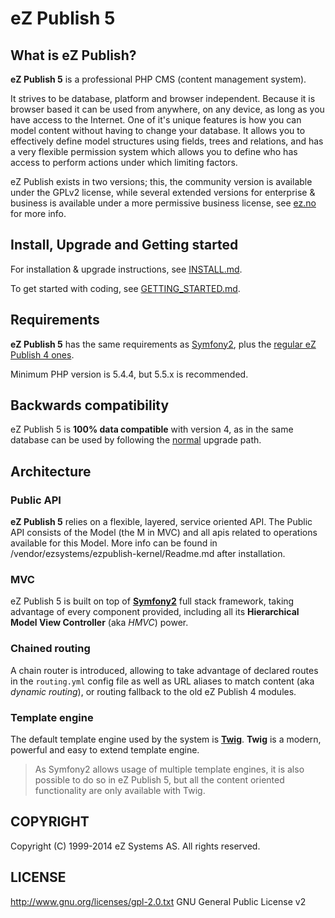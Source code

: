 # eZ Publish 5

## What is eZ Publish?
**eZ Publish 5** is a professional PHP CMS (content management system).

It strives to be database, platform and browser independent. Because it is
browser based it can be used from anywhere, on any device, as long as you have
access to the Internet. One of it's unique features is how you can model
content without having to change your database. It allows you to effectively
define model structures using fields, trees and relations, and has a very
flexible permission system which allows you to define who has access to
perform actions under which limiting factors.

eZ Publish exists in two versions; this, the community version is available under
the GPLv2 license, while several extended versions for enterprise & business is available
under a more permissive business license, see [ez.no](http://ez.no/) for more info.

## Install, Upgrade and Getting started
For installation & upgrade instructions, see [INSTALL.md](https://github.com/ezsystems/ezpublish-community/blob/master/INSTALL.md).

To get started with coding, see [GETTING_STARTED.md](https://github.com/ezsystems/ezpublish-community/blob/master/GETTING_STARTED.md).

## Requirements
**eZ Publish 5** has the same requirements as [Symfony2](http://symfony.com/doc/master/reference/requirements.html),
plus the [regular eZ Publish 4 ones](http://doc.ez.no/eZ-Publish/Technical-manual/4.x/Installation/Normal-installation/Requirements-for-doing-a-normal-installation).

Minimum PHP version is 5.4.4, but 5.5.x is recommended.

## Backwards compatibility
eZ Publish 5 is **100% data compatible** with version 4, as in the same
database can be used by following the [normal](http://doc.ez.no/eZ-Publish/Upgrading) upgrade path.

## Architecture

### Public API
**eZ Publish 5** relies on a flexible, layered, service oriented API.
The Public API consists of the Model (the M in MVC) and all
apis related to operations available for this Model. More info can be found
in /vendor/ezsystems/ezpublish-kernel/Readme.md after installation.

### MVC
eZ Publish 5 is built on top of **[Symfony2](http://symfony.com)** full stack framework, taking advantage of
every component provided, including all its **Hierarchical Model View Controller** (aka *HMVC*) power.

### Chained routing
A chain router is introduced, allowing to take advantage of declared routes in the `routing.yml` config file as well as
URL aliases to match content (aka *dynamic routing*), or routing fallback to the old eZ Publish 4 modules.

### Template engine
The default template engine used by the system is **[Twig](http://twig.sensiolabs.org/)**.
**Twig** is a modern, powerful and easy to extend template engine.

> As Symfony2 allows usage of multiple template engines, it is also possible to do so in eZ Publish 5, but all the
> content oriented functionality are only available with Twig.


## COPYRIGHT
Copyright (C) 1999-2014 eZ Systems AS. All rights reserved.

## LICENSE
http://www.gnu.org/licenses/gpl-2.0.txt GNU General Public License v2
